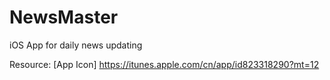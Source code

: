 # NewsMaster
iOS App for daily news updating

Resource:
[App Icon] https://itunes.apple.com/cn/app/id823318290?mt=12
